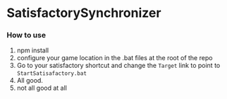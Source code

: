 # SatisfactorySynchronizer

### How to use
1. npm install
2. configure your game location in the .bat files at the root of the repo
3. Go to your satisfactory shortcut and change the `Target` link to point to `StartSatisafactory.bat`
4. All good.
5. not all good at all
